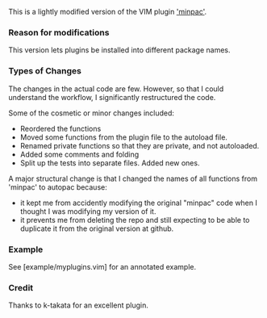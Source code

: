 This is a lightly modified version of the VIM plugin ['minpac'](https://github.com/k-takata/minpac).


### Reason for modifications

This version lets plugins be installed into different package names.

### Types of Changes

The changes in the actual code are few. However, so that I could
understand the workflow, I significantly restructured the code.

Some of the cosmetic or minor changes included:

* Reordered the functions
* Moved some functions from the plugin file to the autoload file.
* Renamed private functions so that they are private, and not autoloaded.
* Added some comments and folding
* Split up the tests into separate files. Added new ones.

A major structural change is that I changed the names of all functions from 'minpac' to autopac because:

* it kept me from accidently modifying the original "minpac" code when 
  I thought I was modifying my version of it.
* it prevents me from deleting the repo and still expecting to be able to duplicate it from 
  the original version at github.


### Example
See [example/myplugins.vim] for an annotated example.

### Credit
Thanks to k-takata for an excellent plugin.
